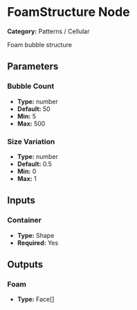 
# FoamStructure Node

**Category:** Patterns / Cellular

Foam bubble structure

## Parameters


### Bubble Count
- **Type:** number
- **Default:** 50
- **Min:** 5
- **Max:** 500



### Size Variation
- **Type:** number
- **Default:** 0.5
- **Min:** 0
- **Max:** 1



## Inputs


### Container
- **Type:** Shape
- **Required:** Yes



## Outputs


### Foam
- **Type:** Face[]




